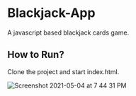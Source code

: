 # Blackjack-App
A javascript based blackjack cards game.

## How to Run? 
Clone the project and start index.html.

![Screenshot 2021-05-04 at 7 44 31 PM](https://user-images.githubusercontent.com/42499837/117017379-2e6ee180-ad11-11eb-972b-a5106f393586.png)

